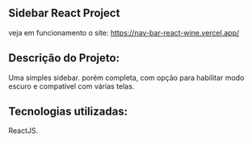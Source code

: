 ## Sidebar React Project

  veja em funcionamento o site: https://nav-bar-react-wine.vercel.app/


## Descrição do Projeto:

  Uma simples sidebar. porém completa, com opção para habilitar modo escuro e compatível com várias telas.


## Tecnologias utilizadas:

  ReactJS.
